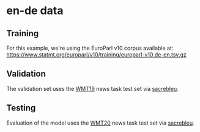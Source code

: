 # en-de data

## Training
For this example, we're using the EuroParl v10 corpus available at:
https://www.statmt.org/europarl/v10/training/europarl-v10.de-en.tsv.gz

## Validation
The validation set uses the [WMT19] news task test set via [sacrebleu].

## Testing
Evaluation of the model uses the [WMT20] news task test set via [sacrebleu].


[wmt19]: https://www.statmt.org/wmt19/translation-task.html
[wmt20]: https://www.statmt.org/wmt20/translation-task.html
[sacrebleu]: https://github.com/mjpost/sacrebleu
